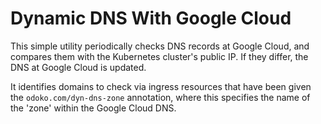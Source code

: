 # Dynamic DNS With Google Cloud

This simple utility periodically checks DNS records at Google Cloud, and compares them
with the Kubernetes cluster's public IP. If they differ, the DNS at Google Cloud is
updated.

It identifies domains to check via ingress resources that have been given the
`odoko.com/dyn-dns-zone` annotation, where this specifies the name of the 'zone'
within the Google Cloud DNS.
